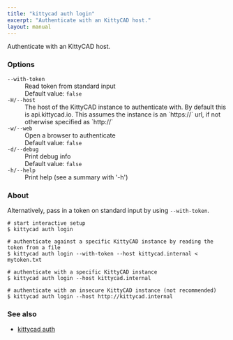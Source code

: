 ```yaml
---
title: "kittycad auth login"
excerpt: "Authenticate with an KittyCAD host."
layout: manual
---
```


Authenticate with an KittyCAD host.

### Options

<dl class="flags">
   <dt><code>--with-token</code></dt>
   <dd>Read token from standard input<br/>Default value: <code>false</code></dd>

   <dt><code>-H/--host</code></dt>
   <dd>The host of the KittyCAD instance to authenticate with. By default this is api.kittycad.io. This assumes the instance is an `https://` url, if not otherwise specified as `http://`</dd>

   <dt><code>-w/--web</code></dt>
   <dd>Open a browser to authenticate<br/>Default value: <code>false</code></dd>

   <dt><code>-d/--debug</code></dt>
   <dd>Print debug info<br/>Default value: <code>false</code></dd>

   <dt><code>-h/--help</code></dt>
   <dd>Print help (see a summary with '-h')</dd>
</dl>


### About

Alternatively, pass in a token on standard input by using `--with-token`.

```
# start interactive setup
$ kittycad auth login

# authenticate against a specific KittyCAD instance by reading the token from a file
$ kittycad auth login --with-token --host kittycad.internal < mytoken.txt

# authenticate with a specific KittyCAD instance
$ kittycad auth login --host kittycad.internal

# authenticate with an insecure KittyCAD instance (not recommended)
$ kittycad auth login --host http://kittycad.internal
```

### See also

* [kittycad auth](./kittycad_auth)